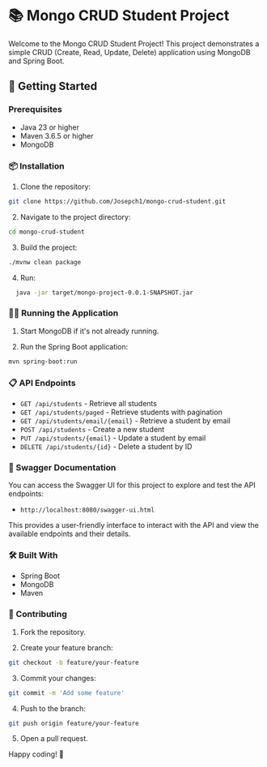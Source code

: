 # 📚 Mongo CRUD Student Project

Welcome to the Mongo CRUD Student Project! This project demonstrates a simple CRUD (Create, Read, Update, Delete) application using MongoDB and Spring Boot.

## 🚀 Getting Started

### Prerequisites

- Java 23 or higher
- Maven 3.6.5 or higher
- MongoDB

### 📦 Installation

1. Clone the repository:

  ```bash
  git clone https://github.com/Josepch1/mongo-crud-student.git
  ```

2. Navigate to the project directory:

  ```bash
  cd mongo-crud-student
  ```

3. Build the project:

  ```bash
  ./mvnw clean package
  ```

4. Run:

```bash
  java -jar target/mongo-project-0.0.1-SNAPSHOT.jar
  ```

### 🏃‍♂️ Running the Application

1. Start MongoDB if it's not already running.

2. Run the Spring Boot application:

  ```bash
  mvn spring-boot:run
  ```

### 📋 API Endpoints

- `GET /api/students` - Retrieve all students
- `GET /api/students/paged` - Retrieve students with pagination
- `GET /api/students/email/{email}` - Retrieve a student by email
- `POST /api/students` - Create a new student
- `PUT /api/students/{email}` - Update a student by email
- `DELETE /api/students/{id}` - Delete a student by ID

### 📜 Swagger Documentation

You can access the Swagger UI for this project to explore and test the API endpoints:

- `http://localhost:8080/swagger-ui.html`

This provides a user-friendly interface to interact with the API and view the available endpoints and their details.

### 🛠️ Built With

- Spring Boot
- MongoDB
- Maven

### 🤝 Contributing

1. Fork the repository.

2. Create your feature branch:

  ```bash
  git checkout -b feature/your-feature
  ```

3. Commit your changes:

  ```bash
  git commit -m 'Add some feature'
  ```

4. Push to the branch:

  ```bash
  git push origin feature/your-feature
  ```

5. Open a pull request.


Happy coding! 🎉